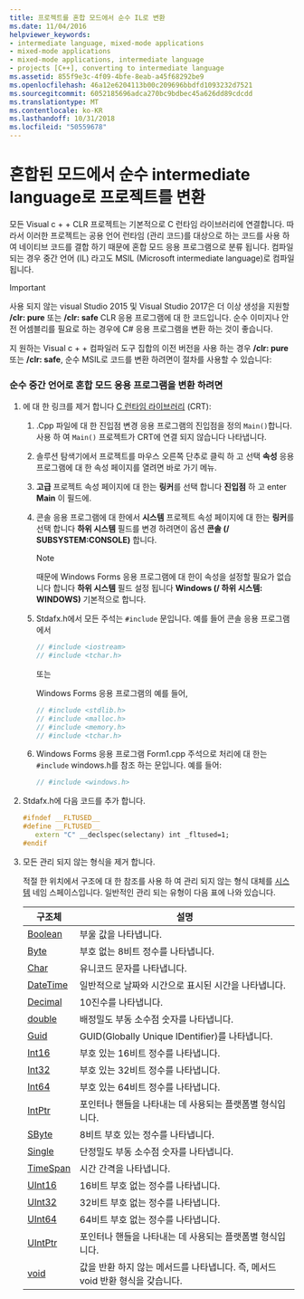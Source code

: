 ```yaml
---
title: 프로젝트를 혼합 모드에서 순수 IL로 변환
ms.date: 11/04/2016
helpviewer_keywords:
- intermediate language, mixed-mode applications
- mixed-mode applications
- mixed-mode applications, intermediate language
- projects [C++], converting to intermediate language
ms.assetid: 855f9e3c-4f09-4bfe-8eab-a45f68292be9
ms.openlocfilehash: 46a12e6204113b00c209696bbdfd1093232d7521
ms.sourcegitcommit: 6052185696adca270bc9bdbec45a626dd89cdcdd
ms.translationtype: MT
ms.contentlocale: ko-KR
ms.lasthandoff: 10/31/2018
ms.locfileid: "50559678"
---
```

# <a name="converting-projects-from-mixed-mode-to-pure-intermediate-language"></a>혼합된 모드에서 순수 intermediate language로 프로젝트를 변환

모든 Visual c + + CLR 프로젝트는 기본적으로 C 런타임 라이브러리에 연결합니다. 따라서 이러한 프로젝트는 공용 언어 런타임 (관리 코드)를 대상으로 하는 코드를 사용 하 여 네이티브 코드를 결합 하기 때문에 혼합 모드 응용 프로그램으로 분류 됩니다. 컴파일되는 경우 중간 언어 (IL) 라고도 MSIL (Microsoft intermediate language)로 컴파일됩니다.

> [!IMPORTANT]
> 사용 되지 않는 visual Studio 2015 및 Visual Studio 2017은 더 이상 생성을 지원할 **/clr: pure** 또는 **/clr: safe** CLR 응용 프로그램에 대 한 코드입니다. 순수 이미지나 안전 어셈블리를 필요로 하는 경우에 C# 응용 프로그램을 변환 하는 것이 좋습니다.

지 원하는 Visual c + + 컴파일러 도구 집합의 이전 버전을 사용 하는 경우 **/clr: pure** 또는 **/clr: safe**, 순수 MSIL로 코드를 변환 하려면이 절차를 사용할 수 있습니다:

### <a name="to-convert-your-mixed-mode-application-into-pure-intermediate-language"></a>순수 중간 언어로 혼합 모드 응용 프로그램을 변환 하려면

1. 에 대 한 링크를 제거 합니다 [C 런타임 라이브러리](../c-runtime-library/crt-library-features.md) (CRT):

   1. .Cpp 파일에 대 한 진입점 변경 응용 프로그램의 진입점을 정의 `Main()`합니다. 사용 하 여 `Main()` 프로젝트가 CRT에 연결 되지 않습니다 나타냅니다.

   2. 솔루션 탐색기에서 프로젝트를 마우스 오른쪽 단추로 클릭 하 고 선택 **속성** 응용 프로그램에 대 한 속성 페이지를 열려면 바로 가기 메뉴.

   3. **고급** 프로젝트 속성 페이지에 대 한는 **링커**를 선택 합니다 **진입점** 하 고 enter **Main** 이 필드에.

   4. 콘솔 응용 프로그램에 대 한에서 **시스템** 프로젝트 속성 페이지에 대 한는 **링커**를 선택 합니다 **하위 시스템** 필드를 변경 하려면이 옵션 **콘솔 (/ SUBSYSTEM:CONSOLE)** 합니다.

      > [!NOTE]
      > 때문에 Windows Forms 응용 프로그램에 대 한이 속성을 설정할 필요가 없습니다 합니다 **하위 시스템** 필드 설정 됩니다 **Windows (/ 하위 시스템: WINDOWS)** 기본적으로 합니다.

   5. Stdafx.h에서 모든 주석는 `#include` 문입니다. 예를 들어 콘솔 응용 프로그램에서

      ```cpp
      // #include <iostream>
      // #include <tchar.h>
      ```

       또는

       Windows Forms 응용 프로그램의 예를 들어,

      ```cpp
      // #include <stdlib.h>
      // #include <malloc.h>
      // #include <memory.h>
      // #include <tchar.h>
      ```

   6. Windows Forms 응용 프로그램 Form1.cpp 주석으로 처리에 대 한는 `#include` windows.h를 참조 하는 문입니다. 예를 들어:

      ```cpp
      // #include <windows.h>
      ```

2. Stdafx.h에 다음 코드를 추가 합니다.

   ```cpp
   #ifndef __FLTUSED__
   #define __FLTUSED__
      extern "C" __declspec(selectany) int _fltused=1;
   #endif
   ```

3. 모든 관리 되지 않는 형식을 제거 합니다.

   적절 한 위치에서 구조에 대 한 참조를 사용 하 여 관리 되지 않는 형식 대체를 [시스템](/dotnet/api/system) 네임 스페이스입니다. 일반적인 관리 되는 유형이 다음 표에 나와 있습니다.

   |구조체|설명|
   |---------------|-----------------|
   |[Boolean](/dotnet/api/system.boolean)|부울 값을 나타냅니다.|
   |[Byte](/dotnet/api/system.byte)|부호 없는 8비트 정수를 나타냅니다.|
   |[Char](/dotnet/api/system.char)|유니코드 문자를 나타냅니다.|
   |[DateTime](/dotnet/api/system.datetime.datetime.aspx)|일반적으로 날짜와 시간으로 표시된 시간을 나타냅니다.|
   |[Decimal](/dotnet/api/system.decimal)|10진수를 나타냅니다.|
   |[double](/dotnet/api/system.double)|배정밀도 부동 소수점 숫자를 나타냅니다.|
   |[Guid](/dotnet/api/system.guid)|GUID(Globally Unique IDentifier)를 나타냅니다.|
   |[Int16](/dotnet/api/system.int16)|부호 있는 16비트 정수를 나타냅니다.|
   |[Int32](/dotnet/api/system.int32)|부호 있는 32비트 정수를 나타냅니다.|
   |[Int64](/dotnet/api/system.int64)|부호 있는 64비트 정수를 나타냅니다.|
   |[IntPtr](/dotnet/api/system.intptr)|포인터나 핸들을 나타내는 데 사용되는 플랫폼별 형식입니다.|
   |[SByte](/dotnet/api/system.byte.aspx)|8비트 부호 있는 정수를 나타냅니다.|
   |[Single](/dotnet/api/system.single.aspx)|단정밀도 부동 소수점 숫자를 나타냅니다.|
   |[TimeSpan](/dotnet/api/system.timespan)|시간 간격을 나타냅니다.|
   |[UInt16](/dotnet/api/system.uint16)|16비트 부호 없는 정수를 나타냅니다.|
   |[UInt32](/dotnet/api/system.uint32)|32비트 부호 없는 정수를 나타냅니다.|
   |[UInt64](/dotnet/api/system.uint64)|64비트 부호 없는 정수를 나타냅니다.|
   |[UIntPtr](/dotnet/api/system.uintptr)|포인터나 핸들을 나타내는 데 사용되는 플랫폼별 형식입니다.|
   |[void](/dotnet/api/system.void)|값을 반환 하지 않는 메서드를 나타냅니다. 즉, 메서드 void 반환 형식을 갖습니다.|